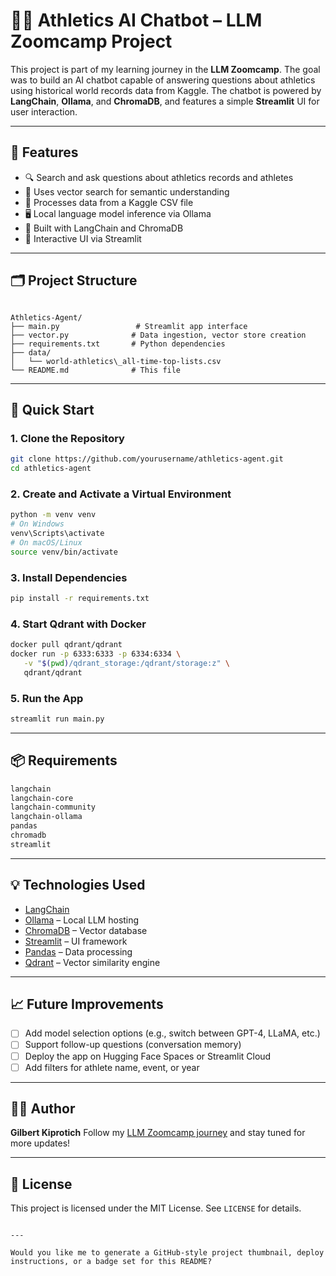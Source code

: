 # 🏃‍♂️ Athletics AI Chatbot – LLM Zoomcamp Project

This project is part of my learning journey in the **LLM Zoomcamp**. The goal was to build an AI chatbot capable of answering questions about athletics using historical world records data from Kaggle. The chatbot is powered by **LangChain**, **Ollama**, and **ChromaDB**, and features a simple **Streamlit** UI for user interaction.

---

## 📌 Features

- 🔍 Search and ask questions about athletics records and athletes
- 🧠 Uses vector search for semantic understanding
- 📂 Processes data from a Kaggle CSV file
- 🖥️ Local language model inference via Ollama
- 🧩 Built with LangChain and ChromaDB
- 🎨 Interactive UI via Streamlit

---

## 🗂️ Project Structure

```

Athletics-Agent/
├── main.py                 # Streamlit app interface
├── vector.py              # Data ingestion, vector store creation
├── requirements.txt       # Python dependencies
├── data/
│   └── world-athletics\_all-time-top-lists.csv
└── README.md              # This file

````

---

## 🚀 Quick Start

### 1. Clone the Repository

```bash
git clone https://github.com/yourusername/athletics-agent.git
cd athletics-agent
````

### 2. Create and Activate a Virtual Environment

```bash
python -m venv venv
# On Windows
venv\Scripts\activate
# On macOS/Linux
source venv/bin/activate
```

### 3. Install Dependencies

```bash
pip install -r requirements.txt
```

### 4. Start Qdrant with Docker

```bash
docker pull qdrant/qdrant
docker run -p 6333:6333 -p 6334:6334 \
   -v "$(pwd)/qdrant_storage:/qdrant/storage:z" \
   qdrant/qdrant
```

### 5. Run the App

```bash
streamlit run main.py
```

---

## 📦 Requirements

```txt
langchain
langchain-core
langchain-community
langchain-ollama
pandas
chromadb
streamlit
```

---

## 💡 Technologies Used

* [LangChain](https://www.langchain.com/)
* [Ollama](https://ollama.com/) – Local LLM hosting
* [ChromaDB](https://www.trychroma.com/) – Vector database
* [Streamlit](https://streamlit.io/) – UI framework
* [Pandas](https://pandas.pydata.org/) – Data processing
* [Qdrant](https://qdrant.tech/) – Vector similarity engine

---

## 📈 Future Improvements

* [ ] Add model selection options (e.g., switch between GPT-4, LLaMA, etc.)
* [ ] Support follow-up questions (conversation memory)
* [ ] Deploy the app on Hugging Face Spaces or Streamlit Cloud
* [ ] Add filters for athlete name, event, or year

---

## 🙋‍♂️ Author

**Gilbert Kiprotich**
Follow my [LLM Zoomcamp journey](https://twitter.com/yourhandle) and stay tuned for more updates!

---

## 📜 License

This project is licensed under the MIT License. See `LICENSE` for details.

```

---

Would you like me to generate a GitHub-style project thumbnail, deploy instructions, or a badge set for this README?
```
